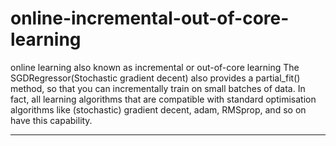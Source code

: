 # online-incremental-out-of-core-learning
online learning also known as incremental or out-of-core learning
The SGDRegressor(Stochastic gradient decent) also provides a partial_fit() method, so that you can incrementally train on small batches of data. In fact, all learning algorithms that are compatible with standard optimisation algorithms like (stochastic) gradient decent, adam, RMSprop, and so on have this capability. 
***
